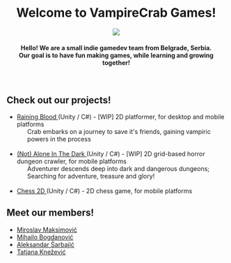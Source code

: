 <div align="center">
    <h1>Welcome to VampireCrab Games!</h1>
    <img src="https://user-images.githubusercontent.com/57428230/227219018-951084b3-8a4b-45ad-8c90-3a8ea5ad95b7.png" />
    <h4> Hello! We are a small indie gamedev team from Belgrade, Serbia. 
    <br> Our goal is to have fun making games, while learning and growing together!</h4>
    <br>
</div>
<div>
    <h2>Check out our projects!</h2>
    <ul>
        <li> <a href="" target="_blank"> Raining Blood </a> (Unity / C#) - [WIP] 2D platformer, for desktop and mobile platforms
            <ul> Crab embarks on a journey to save it's friends, gaining vampiric powers in the process </ul>
        </li>
        <br>
        <li> <a href="" target="_blank"> (Not) Alone In The Dark </a> (Unity / C#) - [WIP] 2D grid-based horror dungeon crawler, for mobile platforms
            <ul> Adventurer descends deep into dark and dangerous dungeons; Searching for adventure, treasure and glory! </ul>
        </li>
        <br>
        <li> <a href="" target="_blank"> Chess 2D </a> (Unity / C#) - 2D chess game, for mobile platforms
            <ul>  </ul>
        </li>
    </ul>
    
</div>
<div align="left">
    <h2>Meet our members!</h2>
    <ul>
        <li><a href="" target="_blank"> Miroslav Maksimović </a></li>
        <li><a href="" target="_blank"> Mihailo Bogdanović </a></li>
        <li><a href="" target="_blank"> Aleksandar Šarbajić </a></li>
        <li><a href="" target="_blank"> Tatjana Knežević </a></li>
    </ul>
    <br>
</div>











<!-- put in list when you finish it
<li> <a href="www.github.com/VampireCrab-Games" target="_blank"> Sudoku Scanner/Solver Library </a> (C++, OpenCV) - Open-Source C++ Library 
            <ul> for scanning and laoding sudoku grid from picture or camera, and solving given sudoku grid. It returns scanned grid values or solved grid values to athe app that makes use of it. </ul>
        </li>
        <br>
        <li> <a href="www.github.com/VampireCrab-Games" target="_blank"> Sudoku Scanner/Solver Game </a> (Unreal Engine 5 / C++) - Unique sudoku game for mobile platforms
            <ul> Mobile game that, appart from basic sudoku game functionalities, has scanning and loading feature of sudoku grid through picture or camera, as well as solving any sudoku grid feature </ul>
        </li>
        <br> 
-->
